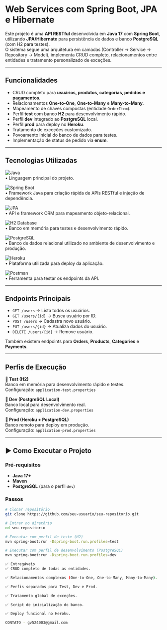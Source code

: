 #  Web Services com Spring Boot, JPA e Hibernate

Este projeto é uma **API RESTful** desenvolvida em **Java 17** com **Spring Boot**, utilizando **JPA/Hibernate** para persistência de dados e banco **PostgreSQL** (com H2 para testes).  
O sistema segue uma arquitetura em camadas (Controller → Service → Repository → Model), implementa CRUD completo, relacionamentos entre entidades e tratamento personalizado de exceções.

---

## Funcionalidades

- CRUD completo para **usuários, produtos, categorias, pedidos e pagamentos**.
- Relacionamentos **One-to-One**, **One-to-Many** e **Many-to-Many**.
- Mapeamento de chaves compostas (entidade `OrderItem`).
- Perfil **test** com banco **H2** para desenvolvimento rápido.
- Perfil **dev** integrado ao **PostgreSQL** local.
- Perfil **prod** para deploy no **Heroku**.
- Tratamento de exceções customizado.
- Povoamento inicial do banco de dados para testes.
- Implementação de status de pedido via **enum**.

---


##  Tecnologias Utilizadas

![Java](https://img.shields.io/badge/Java%2017-ED8B00?style=for-the-badge&logo=java&logoColor=white)  
• Linguagem principal do projeto.

![Spring Boot](https://img.shields.io/badge/Spring%20Boot-6DB33F?style=for-the-badge&logo=spring-boot&logoColor=white)  
• Framework Java para criação rápida de APIs RESTful e injeção de dependência.

![JPA](https://img.shields.io/badge/JPA%20%2F%20Hibernate-59666C?style=for-the-badge&logo=hibernate&logoColor=white)  
• API e framework ORM para mapeamento objeto-relacional.

![H2 Database](https://img.shields.io/badge/H2%20Database-006699?style=for-the-badge&logo=h2&logoColor=white)  
• Banco em memória para testes e desenvolvimento rápido.

![PostgreSQL](https://img.shields.io/badge/PostgreSQL-316192?style=for-the-badge&logo=postgresql&logoColor=white)  
• Banco de dados relacional utilizado no ambiente de desenvolvimento e produção.

![Heroku](https://img.shields.io/badge/Heroku-430098?style=for-the-badge&logo=heroku&logoColor=white)  
• Plataforma utilizada para deploy da aplicação.

![Postman](https://img.shields.io/badge/Postman-FF6C37?style=for-the-badge&logo=postman&logoColor=white)  
• Ferramenta para testar os endpoints da API.

---

## Endpoints Principais

- `GET /users` → Lista todos os usuários.  
- `GET /users/{id}` → Busca usuário por ID.  
- `POST /users` → Cadastra novo usuário.  
- `PUT /users/{id}` → Atualiza dados do usuário.  
- `DELETE /users/{id}` → Remove usuário.  

Também existem endpoints para **Orders**, **Products**, **Categories** e **Payments**.

---

##  Perfis de Execução

**🔹 Test (H2)**  
Banco em memória para desenvolvimento rápido e testes.  
Configuração: `application-test.properties`

**🔹 Dev (PostgreSQL Local)**  
Banco local para desenvolvimento real.  
Configuração: `application-dev.properties`

**🔹 Prod (Heroku + PostgreSQL)**  
Banco remoto para deploy em produção.  
Configuração: `application-prod.properties`

---

## ▶️ Como Executar o Projeto

### Pré-requisitos
- **Java 17+**
- **Maven**
- **PostgreSQL** (para o perfil `dev`)

### Passos
```bash
# Clonar repositório
git clone https://github.com/seu-usuario/seu-repositorio.git

# Entrar no diretório
cd seu-repositorio

# Executar com perfil de teste (H2)
mvn spring-boot:run -Dspring-boot.run.profiles=test

# Executar com perfil de desenvolvimento (PostgreSQL)
mvn spring-boot:run -Dspring-boot.run.profiles=dev

✅ Entregáveis
✅ CRUD completo de todas as entidades.

✅ Relacionamentos complexos (One-to-One, One-to-Many, Many-to-Many).

✅ Perfis separados para Test, Dev e Prod.

✅ Tratamento global de exceções.

✅ Script de inicialização do banco.

✅ Deploy funcional no Heroku.

CONTATO - gv524003@gmail.com
